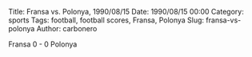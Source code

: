 Title: Fransa vs. Polonya, 1990/08/15
Date: 1990/08/15 00:00
Category: sports
Tags: football, football scores, Fransa, Polonya
Slug: fransa-vs-polonya
Author: carbonero


Fransa 0 - 0 Polonya
